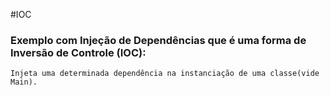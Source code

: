 #IOC
### Exemplo com Injeção de Dependências que é uma forma de Inversão de Controle (IOC):
````
Injeta uma determinada dependência na instanciação de uma classe(vide Main).
````
